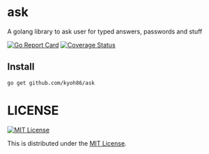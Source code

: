 # ask

A golang library to ask user for typed answers, passwords and stuff

[![Go Report Card](https://goreportcard.com/badge/github.com/kyoh86/ask)](https://goreportcard.com/report/github.com/kyoh86/ask)
[![Coverage Status](https://img.shields.io/codecov/c/github/kyoh86/ask.svg)](https://codecov.io/gh/kyoh86/ask)

## Install

```
go get github.com/kyoh86/ask
```

# LICENSE

[![MIT License](http://img.shields.io/badge/license-MIT-blue.svg)](http://www.opensource.org/licenses/MIT)

This is distributed under the [MIT License](http://www.opensource.org/licenses/MIT).
